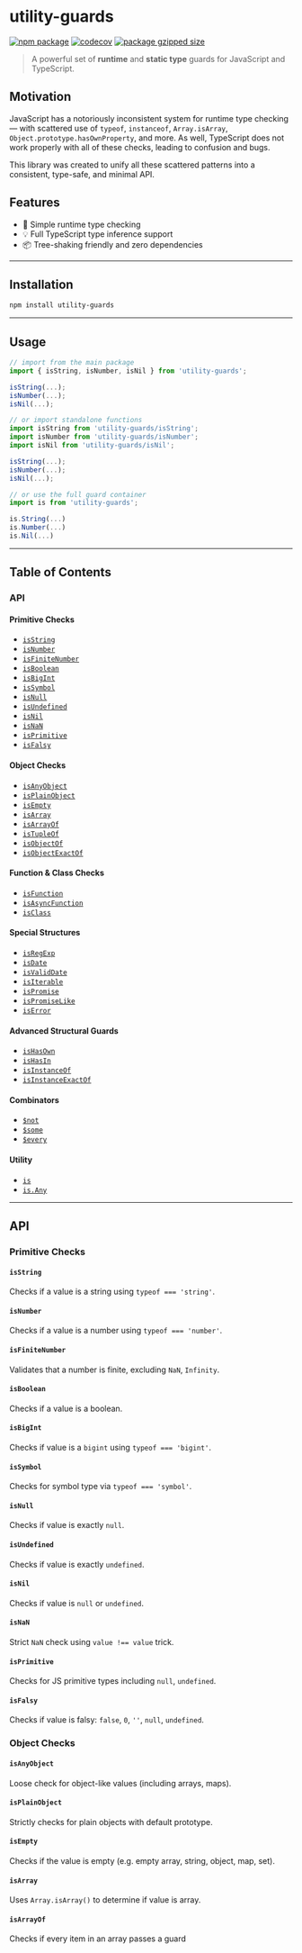 [npm-image]: http://img.shields.io/npm/v/utility-guards.svg
[npm-url]: http://npmjs.org/package/utility-guards
[codecov-image]: https://codecov.io/gh/Resetand/utility-guards/graph/badge.svg?token=W0mWVyiEng
[codecov-url]: https://codecov.io/gh/Resetand/utility-guards

# utility-guards

<a href="https://npmjs.com/package/utility-guards"><img src="https://img.shields.io/npm/v/utility-guards.svg" alt="npm package"></a>
<a href="https://codecov.io/gh/Resetand/utility-guards"><img src="https://codecov.io/gh/Resetand/utility-guards/graph/badge.svg?token=W0mWVyiEng" alt="codecov"></a>
<a href="https://npmjs.com/package/utility-guards"><img src="https://img.shields.io/bundlejs/size/utility-guards" alt="package gzipped size"></a>

> A powerful set of **runtime** and **static type** guards for JavaScript and TypeScript.

## Motivation

JavaScript has a notoriously inconsistent system for runtime type checking — with scattered use of `typeof`, `instanceof`, `Array.isArray`, `Object.prototype.hasOwnProperty`, and more.
As well, TypeScript does not work properly with all of these checks, leading to confusion and bugs.

This library was created to unify all these scattered patterns into a consistent, type-safe, and minimal API.

## Features

-   🧪 Simple runtime type checking
-   💡 Full TypeScript type inference support
-   📦 Tree-shaking friendly and zero dependencies

---

## Installation

```bash
npm install utility-guards
```

---

## Usage

```ts
// import from the main package
import { isString, isNumber, isNil } from 'utility-guards';

isString(...);
isNumber(...);
isNil(...);
```

```ts
// or import standalone functions
import isString from 'utility-guards/isString';
import isNumber from 'utility-guards/isNumber';
import isNil from 'utility-guards/isNil';

isString(...);
isNumber(...);
isNil(...);
```

```ts
// or use the full guard container
import is from 'utility-guards';

is.String(...)
is.Number(...)
is.Nil(...)
```

---

## Table of Contents

### API

#### Primitive Checks

-   [`isString`](#isstring)
-   [`isNumber`](#isnumber)
-   [`isFiniteNumber`](#isfinitenumber)
-   [`isBoolean`](#isboolean)
-   [`isBigInt`](#isbigint)
-   [`isSymbol`](#issymbol)
-   [`isNull`](#isnull)
-   [`isUndefined`](#isundefined)
-   [`isNil`](#isnil)
-   [`isNaN`](#isnan)
-   [`isPrimitive`](#isprimitive)
-   [`isFalsy`](#isfalsy)

#### Object Checks

-   [`isAnyObject`](#isanyobject)
-   [`isPlainObject`](#isplainobject)
-   [`isEmpty`](#isempty)
-   [`isArray`](#isarray)
-   [`isArrayOf`](#isarrayof)
-   [`isTupleOf`](#istupleof)
-   [`isObjectOf`](#isobjectof)
-   [`isObjectExactOf`](#isobjectexactof)

#### Function & Class Checks

-   [`isFunction`](#isfunction)
-   [`isAsyncFunction`](#isasyncfunction)
-   [`isClass`](#isclass)

#### Special Structures

-   [`isRegExp`](#isregexp)
-   [`isDate`](#isdate)
-   [`isValidDate`](#isvaliddate)
-   [`isIterable`](#isiterable)
-   [`isPromise`](#ispromise)
-   [`isPromiseLike`](#ispromiselike)
-   [`isError`](#iserror)

#### Advanced Structural Guards

-   [`isHasOwn`](#ishasown)
-   [`isHasIn`](#ishasin)
-   [`isInstanceOf`](#isinstanceof)
-   [`isInstanceExactOf`](#isinstanceexactof)

#### Combinators

-   [`$not`](#not)
-   [`$some`](#some)
-   [`$every`](#every)

#### Utility

-   [`is`](#is)
-   [`is.Any`](#isany)

---

## API

### Primitive Checks

#### `isString`

Checks if a value is a string using `typeof === 'string'`.

#### `isNumber`

Checks if a value is a number using `typeof === 'number'`.

#### `isFiniteNumber`

Validates that a number is finite, excluding `NaN`, `Infinity`.

#### `isBoolean`

Checks if a value is a boolean.

#### `isBigInt`

Checks if value is a `bigint` using `typeof === 'bigint'`.

#### `isSymbol`

Checks for symbol type via `typeof === 'symbol'`.

#### `isNull`

Checks if value is exactly `null`.

#### `isUndefined`

Checks if value is exactly `undefined`.

#### `isNil`

Checks if value is `null` or `undefined`.

#### `isNaN`

Strict `NaN` check using `value !== value` trick.

#### `isPrimitive`

Checks for JS primitive types including `null`, `undefined`.

#### `isFalsy`

Checks if value is falsy: `false`, `0`, `''`, `null`, `undefined`.

### Object Checks

#### `isAnyObject`

Loose check for object-like values (including arrays, maps).

#### `isPlainObject`

Strictly checks for plain objects with default prototype.

#### `isEmpty`

Checks if the value is empty (e.g. empty array, string, object, map, set).

#### `isArray`

Uses `Array.isArray()` to determine if value is array.

#### `isArrayOf`

Checks if every item in an array passes a guard
